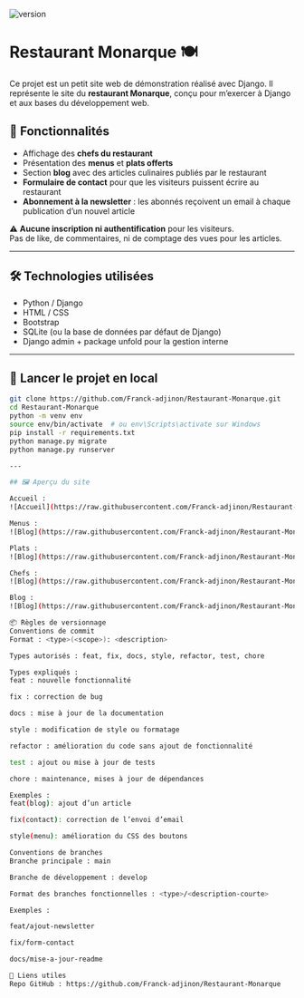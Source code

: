 ![version](https://img.shields.io/badge/version-1.0.0-green)

# Restaurant Monarque 🍽️

Ce projet est un petit site web de démonstration réalisé avec Django. Il représente le site du **restaurant Monarque**, conçu pour m’exercer à Django et aux bases du développement web.

## 🌟 Fonctionnalités

- Affichage des **chefs du restaurant**
- Présentation des **menus** et **plats offerts**
- Section **blog** avec des articles culinaires publiés par le restaurant
- **Formulaire de contact** pour que les visiteurs puissent écrire au restaurant
- **Abonnement à la newsletter** : les abonnés reçoivent un email à chaque publication d’un nouvel article

⚠️ **Aucune inscription ni authentification** pour les visiteurs.  
Pas de like, de commentaires, ni de comptage des vues pour les articles.

---

## 🛠️ Technologies utilisées

- Python / Django
- HTML / CSS
- Bootstrap 
- SQLite (ou la base de données par défaut de Django)
- Django admin + package unfold pour la gestion interne

---

## 🚀 Lancer le projet en local

```bash
git clone https://github.com/Franck-adjinon/Restaurant-Monarque.git
cd Restaurant-Monarque
python -m venv env
source env/bin/activate  # ou env\Scripts\activate sur Windows
pip install -r requirements.txt
python manage.py migrate
python manage.py runserver

---

## 🖼️ Aperçu du site

Accueil :  
![Accueil](https://raw.githubusercontent.com/Franck-adjinon/Restaurant-Monarque/master/monarqueproject/static/docs/1.png)

Menus :  
![Blog](https://raw.githubusercontent.com/Franck-adjinon/Restaurant-Monarque/master/monarqueproject/static/docs/2.png)

Plats :  
![Blog](https://raw.githubusercontent.com/Franck-adjinon/Restaurant-Monarque/master/monarqueproject/static/docs/3.png)

Chefs :  
![Blog](https://raw.githubusercontent.com/Franck-adjinon/Restaurant-Monarque/master/monarqueproject/static/docs/4.png)

Blog :  
![Blog](https://raw.githubusercontent.com/Franck-adjinon/Restaurant-Monarque/master/monarqueproject/static/docs/5.png)

📦 Règles de versionnage
Conventions de commit
Format : <type>(<scope>): <description>

Types autorisés : feat, fix, docs, style, refactor, test, chore

Types expliqués :
feat : nouvelle fonctionnalité

fix : correction de bug

docs : mise à jour de la documentation

style : modification de style ou formatage

refactor : amélioration du code sans ajout de fonctionnalité

test : ajout ou mise à jour de tests

chore : maintenance, mises à jour de dépendances

Exemples :
feat(blog): ajout d’un article

fix(contact): correction de l’envoi d’email

style(menu): amélioration du CSS des boutons

Conventions de branches
Branche principale : main

Branche de développement : develop

Format des branches fonctionnelles : <type>/<description-courte>

Exemples :

feat/ajout-newsletter

fix/form-contact

docs/mise-a-jour-readme

📎 Liens utiles
Repo GitHub : https://github.com/Franck-adjinon/Restaurant-Monarque